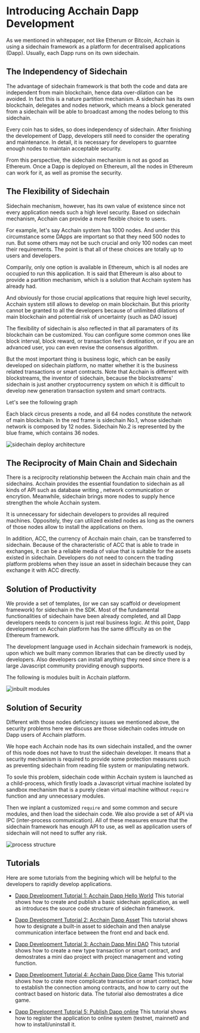 # Introducing Acchain Dapp Development
As we mentioned in whitepaper, not like Etherum or Bitcoin, Acchain is using a sidechain framework as a platform for decentralised applications (Dapp). Usually, each Dapp runs on its own sidechain. 

## The Independency of Sidechain

The advantage of sidechain framework is that both the code and data are independent from main blockchain, hence data over-dilation can be avoided. In fact this is a nature partition mechanism.
A sidechain has its own blockchain, delegates and nodes network, which means a block generated from a sidechain will be able to broadcast among the nodes belong to this sidechain.

Every coin has to sides, so does independency of sidechain. After finishing the developement of Dapp, developers still need to consider the operating and maintenance. In detail, it is necessary for developers to guarntee enough nodes to maintain acceptable security.

From this perspective, the sidechain mechanism is not as good as Ethereum. Once a Dapp is deployed on Ethereum, all the nodes in Ethereum can work for it, as well as promise the security.


## The Flexibility of Sidechain

Sidechain mechanism, however, has its own value of existence since not every application needs such a high level security. Based on sidechain mechanism, Acchain can provide a more flexible choice to users.

For example, let's say Acchain system has 1000 nodes. And under this circumstance some DApps are important so that they need 500 nodes to run. But some others may not be such crucial and only 100 nodes can meet their requirements. The point is that all of these choices are totally up to users and developers.

Comparily, only one option is available in Ethereum, which is all nodes are occupied to run this application. It is said that Ethereum is also about to provide a partition mechanism, which is a solution that Acchain system has already had.

And obviously for those crucial applications that require high level security, Acchain system still allows to develop on main blockchain. But this priority cannot be granted to all the developers because of unlimited dilations of main blockchain and potential risk of uncertainty (such as DAO issue)

The flexibility of sidechain is also reflected in that all paramaters of its blockchain can be customized. You can configure some common ones like block interval, block reward, or transaction fee's destination, or if you are an advanced user, you can even revise the consensus algorithm.

But the most important thing is business logic, which can be easily developed on sidechain platform, no matter whether it is the business related transactions or smart contracts. Note that Acchain is different with blockstreams, the inventor of sidechain, because the blockstreams' sidechain is just another cryptocurrency system on which it is difficult to develop new generation transaction system and smart contracts.

Let's see the following graph

Each black circus presents a node, and all 64 nodes constitute the network of main blockchain. In the red frame is sidechain No.1, whose sidechain network is composed by 12 nodes. Sidechain No.2 is represented by the blue frame, which contains 36 nodes.

![sidechain deploy architecture](./assets/sidechain-deploy.png)

## The Reciprocity of Main Chain and Sidechain

There is a reciprocity relationship between the Acchain main chain and the sidechains. Acchain provides the essential foundation to sidechain as all kinds of API such as database writing , network communication or encrytion. Meanwhile, sidechain brings more nodes to supply hence strengthen the whole Acchain system.

It is unnecessary for sidechain developers to provides all required machines. Oppositely, they can utilized existed nodes as long as the owners of those nodes allow to install the applications on them.

In addition, ACC, the currency of Acchain main chain, can be transferred to sidechain. Because of the characteristic of ACC that is able to trade in exchanges, it can be a reliable media of value that is suitable for the assets existed in sidechain. Developers do not need to concern the trading platform problems when they issue an asset in sidechain because they can exchange it with ACC directly.


## Solution of Productivity

We provide a set of templates, (or we can say scaffold or development framework) for sidechain in the SDK. Most of the fundamental functionalities of sidechain have been already completed, and all Dapp developers needs to concern is just real business logic. At this point, Dapp development on Acchain platform has the same difficulty as on the Ethereum framework. 

The development language used in Acchain sidechain framework is nodejs, upon which we built many common libraries that can be directly used by developers. Also developers can install anything they need since there is a large Javascript community providing enough supports.

The following is modules built in Acchain platform.

![inbuilt modules](./assets/inbuilt-modules.png)

## Solution of Security

Different with those nodes deficiency issues we mentioned above, the security problems here we discuss are those sidechain codes intrude on Dapp users of Acchain platform.

We hope each Acchain node has its own sidechain installed, and the owner of this node does not have to trust the sidechain developer. It means that a security mechanism is required to provide some protection measures such as preventing sidechain from reading file system or manipulating network.

To sovle this problem, sidechain code within Acchain system is launched as a child-process,  which firstly loads a Javascript virtual machine isolated by sandbox mechanism that is a purely clean virtual machine without `require` function and any unnecessary modules.

Then we inplant a customized `require` and some common and secure modules, and then load the sidechain code. We also provide a set of API via IPC (inter-process communication). All of these measures ensure that the sidechain framework has enough API to use, as well as application users of sidechain will not need to suffer any risk.


![process structure](./assets/process-structure.png)

## Tutorials

Here are some tutorials from the begining which will be helpful to the developers to rapidly develop applications.

- [Dapp Development Tutorial 1: Acchain Dapp Hello World](./dapp_docs/1_hello_en.md)
	This tutorial shows how to create and publish a basic sidechain application, as well as introduces the source code structure of sidechain framework.

- [Dapp Development Tutorial 2: Acchain Dapp Asset](./dapp_docs/2_asset_en.md)
	This tutorial shows how to designate a built-in asset to sidechain and then analyse communication interface between the front end and back end. 


- [Dapp Development Tutorial 3: Acchain Dapp Mini DAO](./dapp_docs/3_mini_dao_en.md)
	This tutorial shows how to create a new type transaction or smart contract, and demostrates a mini dao project with project management and voting function.

- [Dapp Development Tutorial 4: Acchain Dapp Dice Game](./dapp_docs/4_dice_game_en.md)
	This tutorial shows how to crate more complicate transaction or smart contract, how to establish the connection among contracts, and how to carry out the contract based on historic data. The tutorial also demostrates a dice game.

- [Dapp Development Tutorial 5: Publish Dapp online](./dapp_docs/5_dapp_publish_en.md)
	This tutorial shows how to register the application to online system (testnet, mainnet0 and how to install/uninstall it.
